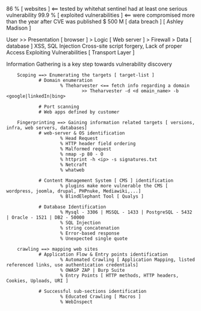 86 % [ websites ] <== tested by whitehat sentinel had at least one serious vulnerability 
99.9 % [ exploited vulnerabilities ] <== were compromised more than the year after CVE was published
$ 500 M [ data breach ] [ Ashley Madison ]

User >> Presentation [ browser ] > Logic [ Web server ] > Firewall > Data [ database ]
        XSS,                                                            SQL Injection 
        Cross-site script forgery,                                      Lack of proper Access
        Exploiting Vulnerabilities 
         [ Transport Layer ]


Information Gathering  is a key step towards vulnerability discovery

        Scoping ==> Enumerating the targets [ target-list ]
                # Domain enumeration
                        % Theharvester <== fetch info regarding a domain
                                >> Theharvester -d <d omain_name> -b <google|linkedIn|bing>

                # Port scanning
                # Web apps defined by customer

        Fingerprinting ==> Gaining information related targets [ versions, infra, web servers, databases]
                # web-server & OS identification
                        % Head Request 
                        % HTTP header field ordering
                        % Malformed request
                        % nmap -p 80 - O
                        % httprint -h <ip> -s signatures.txt
                        % Netcraft
                        % whatweb

                # Content Management System [ CMS ] identification
                        % plugins make more vulnerable the CMS [ wordpress, joomla, drupal, PHPnuke, Mediawiki,...]  
                        % BlindElephant Tool [ Qualys ] 
                
                # Database Identification 
                        % Mysql - 3306 | MSSQL - 1433 | PostgreSQL - 5432 | Oracle - 1521 | DB2 - 50000
                        % SQL Injection
                        % string concatenation
                        % Error-based response 
                        % Unexpected single quote

        crawling ==> mapping web sites
                # Application Flow & Entry points identification
                        % Automated Crawling [ Application Mapping, listed referenced links, use authentication credentials]
                        % OWASP ZAP | Burp Suite 
                        % Entry Points [ HTTP methods, HTTP headers, Cookies, Uploads, URI ]

                # Successful sub-sections identification
                        % Educated Crawling [ Macros ]
                        % WebInspect  



                



                               
